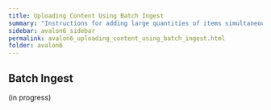 ```yaml
---
title: Uploading Content Using Batch Ingest
summary: "Instructions for adding large quantities of items simultaneously using Avalon's batch ingest functionality."
sidebar: avalon6_sidebar
permalink: avalon6_uploading_content_using_batch_ingest.html
folder: avalon6
---
```


## Batch Ingest

(in progress)